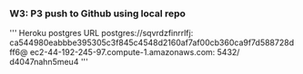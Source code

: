 ### W3: P3 push to Github using local repo


''' Heroku postgres URL
postgres://sqvrdzfinrrlfj:
ca544980eabbbe395305c3f845c4548d2160af7af00cb360ca9f7d588728dff6@
ec2-44-192-245-97.compute-1.amazonaws.com:
5432/
d4047nahn5meu4
'''